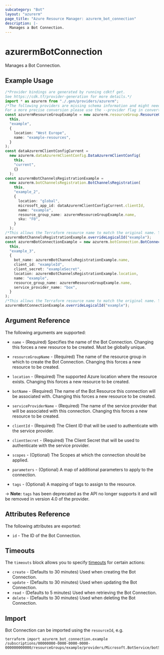 ```yaml
---
subcategory: "Bot"
layout: "azurerm"
page_title: "Azure Resource Manager: azurerm_bot_connection"
description: |-
  Manages a Bot Connection.
---
```


# azurermBotConnection

Manages a Bot Connection.

## Example Usage

```typescript
/*Provider bindings are generated by running cdktf get.
See https://cdk.tf/provider-generation for more details.*/
import * as azurerm from "./.gen/providers/azurerm";
/*The following providers are missing schema information and might need manual adjustments to synthesize correctly: azurerm.
For a more precise conversion please use the --provider flag in convert.*/
const azurermResourceGroupExample = new azurerm.resourceGroup.ResourceGroup(
  this,
  "example",
  {
    location: "West Europe",
    name: "example-resources",
  }
);
const dataAzurermClientConfigCurrent =
  new azurerm.dataAzurermClientConfig.DataAzurermClientConfig(
    this,
    "current",
    {}
  );
const azurermBotChannelsRegistrationExample =
  new azurerm.botChannelsRegistration.BotChannelsRegistration(
    this,
    "example_2",
    {
      location: "global",
      microsoft_app_id: dataAzurermClientConfigCurrent.clientId,
      name: "example",
      resource_group_name: azurermResourceGroupExample.name,
      sku: "F0",
    }
  );
/*This allows the Terraform resource name to match the original name. You can remove the call if you don't need them to match.*/
azurermBotChannelsRegistrationExample.overrideLogicalId("example");
const azurermBotConnectionExample = new azurerm.botConnection.BotConnection(
  this,
  "example_3",
  {
    bot_name: azurermBotChannelsRegistrationExample.name,
    client_id: "exampleId",
    client_secret: "exampleSecret",
    location: azurermBotChannelsRegistrationExample.location,
    name: "example",
    resource_group_name: azurermResourceGroupExample.name,
    service_provider_name: "box",
  }
);
/*This allows the Terraform resource name to match the original name. You can remove the call if you don't need them to match.*/
azurermBotConnectionExample.overrideLogicalId("example");

```

## Argument Reference

The following arguments are supported:

*   `name` - (Required) Specifies the name of the Bot Connection. Changing this forces a new resource to be created. Must be globally unique.

*   `resourceGroupName` - (Required) The name of the resource group in which to create the Bot Connection. Changing this forces a new resource to be created.

*   `location` - (Required) The supported Azure location where the resource exists. Changing this forces a new resource to be created.

*   `botName` - (Required) The name of the Bot Resource this connection will be associated with. Changing this forces a new resource to be created.

*   `serviceProviderName` - (Required) The name of the service provider that will be associated with this connection. Changing this forces a new resource to be created.

*   `clientId` - (Required) The Client ID that will be used to authenticate with the service provider.

*   `clientSecret` - (Required) The Client Secret that will be used to authenticate with the service provider.

*   `scopes` - (Optional) The Scopes at which the connection should be applied.

*   `parameters` - (Optional) A map of additional parameters to apply to the connection.

*   `tags` - (Optional) A mapping of tags to assign to the resource.

\-> **Note:** `tags` has been deprecated as the API no longer supports it and will be removed in version 4.0 of the provider.

## Attributes Reference

The following attributes are exported:

* `id` - The ID of the Bot Connection.

## Timeouts

The `timeouts` block allows you to specify [timeouts](https://www.terraform.io/language/resources/syntax#operation-timeouts) for certain actions:

* `create` - (Defaults to 30 minutes) Used when creating the Bot Connection.
* `update` - (Defaults to 30 minutes) Used when updating the Bot Connection.
* `read` - (Defaults to 5 minutes) Used when retrieving the Bot Connection.
* `delete` - (Defaults to 30 minutes) Used when deleting the Bot Connection.

## Import

Bot Connection can be imported using the `resourceId`, e.g.

```console
terraform import azurerm_bot_connection.example /subscriptions/00000000-0000-0000-0000-000000000000/resourceGroups/example/providers/Microsoft.BotService/botServices/example/connections/example
```
